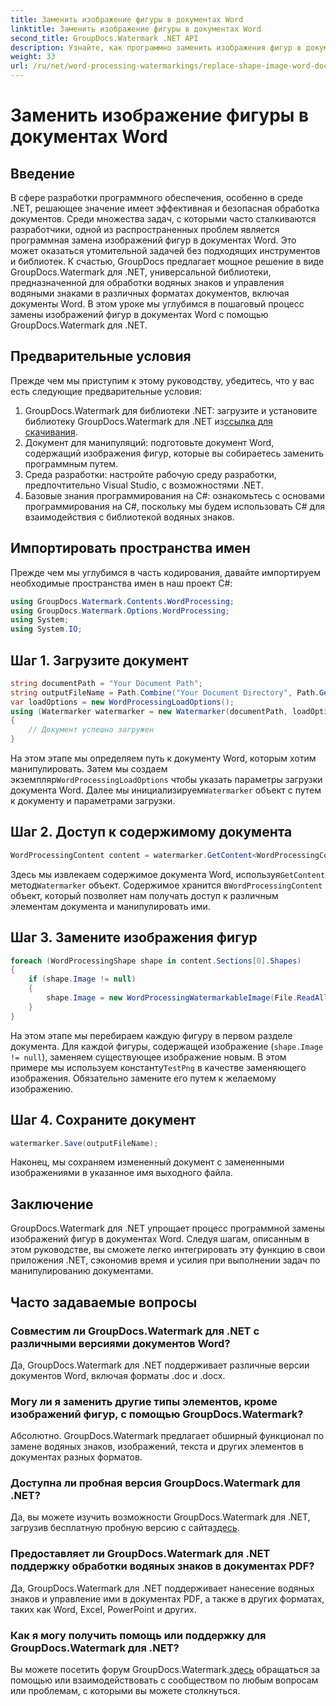 ```yaml
---
title: Заменить изображение фигуры в документах Word
linktitle: Заменить изображение фигуры в документах Word
second_title: GroupDocs.Watermark .NET API
description: Узнайте, как программно заменить изображения фигур в документах Word с помощью GroupDocs.Watermark для .NET. Легко упростите задачи манипулирования документами.
weight: 33
url: /ru/net/word-processing-watermarkings/replace-shape-image-word-docs/
---
```


# Заменить изображение фигуры в документах Word

## Введение
В сфере разработки программного обеспечения, особенно в среде .NET, решающее значение имеет эффективная и безопасная обработка документов. Среди множества задач, с которыми часто сталкиваются разработчики, одной из распространенных проблем является программная замена изображений фигур в документах Word. Это может оказаться утомительной задачей без подходящих инструментов и библиотек.
К счастью, GroupDocs предлагает мощное решение в виде GroupDocs.Watermark для .NET, универсальной библиотеки, предназначенной для обработки водяных знаков и управления водяными знаками в различных форматах документов, включая документы Word. В этом уроке мы углубимся в пошаговый процесс замены изображений фигур в документах Word с помощью GroupDocs.Watermark для .NET.
## Предварительные условия
Прежде чем мы приступим к этому руководству, убедитесь, что у вас есть следующие предварительные условия:
1.  GroupDocs.Watermark для библиотеки .NET: загрузите и установите библиотеку GroupDocs.Watermark для .NET из[ссылка для скачивания](https://releases.groupdocs.com/Watermark/net/).
2. Документ для манипуляций: подготовьте документ Word, содержащий изображения фигур, которые вы собираетесь заменить программным путем.
3. Среда разработки: настройте рабочую среду разработки, предпочтительно Visual Studio, с возможностями .NET.
4. Базовые знания программирования на C#: ознакомьтесь с основами программирования на C#, поскольку мы будем использовать C# для взаимодействия с библиотекой водяных знаков.
## Импортировать пространства имен
Прежде чем мы углубимся в часть кодирования, давайте импортируем необходимые пространства имен в наш проект C#:
```csharp
using GroupDocs.Watermark.Contents.WordProcessing;
using GroupDocs.Watermark.Options.WordProcessing;
using System;
using System.IO;
```
## Шаг 1. Загрузите документ
```csharp
string documentPath = "Your Document Path";
string outputFileName = Path.Combine("Your Document Directory", Path.GetFileName(documentPath));
var loadOptions = new WordProcessingLoadOptions();
using (Watermarker watermarker = new Watermarker(documentPath, loadOptions))
{
    // Документ успешно загружен
}
```
 На этом этапе мы определяем путь к документу Word, которым хотим манипулировать. Затем мы создаем экземпляр`WordProcessingLoadOptions` чтобы указать параметры загрузки документа Word. Далее мы инициализируем`Watermarker` объект с путем к документу и параметрами загрузки.
## Шаг 2. Доступ к содержимому документа
```csharp
WordProcessingContent content = watermarker.GetContent<WordProcessingContent>();
```
 Здесь мы извлекаем содержимое документа Word, используя`GetContent` метод`Watermarker` объект. Содержимое хранится в`WordProcessingContent` объект, который позволяет нам получать доступ к различным элементам документа и манипулировать ими.
## Шаг 3. Замените изображения фигур
```csharp
foreach (WordProcessingShape shape in content.Sections[0].Shapes)
{
    if (shape.Image != null)
    {
        shape.Image = new WordProcessingWatermarkableImage(File.ReadAllBytes(Constants.TestPng));
    }
}
```
На этом этапе мы перебираем каждую фигуру в первом разделе документа. Для каждой фигуры, содержащей изображение (`shape.Image != null`), заменяем существующее изображение новым. В этом примере мы используем константу`TestPng` в качестве заменяющего изображения. Обязательно замените его путем к желаемому изображению.
## Шаг 4. Сохраните документ
```csharp
watermarker.Save(outputFileName);
```
Наконец, мы сохраняем измененный документ с замененными изображениями в указанное имя выходного файла.

## Заключение
GroupDocs.Watermark для .NET упрощает процесс программной замены изображений фигур в документах Word. Следуя шагам, описанным в этом руководстве, вы сможете легко интегрировать эту функцию в свои приложения .NET, сэкономив время и усилия при выполнении задач по манипулированию документами.
## Часто задаваемые вопросы
### Совместим ли GroupDocs.Watermark для .NET с различными версиями документов Word?
Да, GroupDocs.Watermark для .NET поддерживает различные версии документов Word, включая форматы .doc и .docx.
### Могу ли я заменить другие типы элементов, кроме изображений фигур, с помощью GroupDocs.Watermark?
Абсолютно. GroupDocs.Watermark предлагает обширный функционал по замене водяных знаков, изображений, текста и других элементов в документах разных форматов.
### Доступна ли пробная версия GroupDocs.Watermark для .NET?
 Да, вы можете изучить возможности GroupDocs.Watermark для .NET, загрузив бесплатную пробную версию с сайта[здесь](https://releases.groupdocs.com/).
### Предоставляет ли GroupDocs.Watermark для .NET поддержку обработки водяных знаков в документах PDF?
Да, GroupDocs.Watermark для .NET поддерживает нанесение водяных знаков и управление ими в документах PDF, а также в других форматах, таких как Word, Excel, PowerPoint и других.
### Как я могу получить помощь или поддержку для GroupDocs.Watermark для .NET?
 Вы можете посетить форум GroupDocs.Watermark.[здесь](https://forum.groupdocs.com/c/watermark/19) обращаться за помощью или взаимодействовать с сообществом по любым вопросам или проблемам, с которыми вы можете столкнуться.